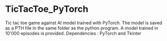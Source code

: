 # TicTacToe_PyTorch
Tic tac toe game against AI model trained with PyTorch.
The model is saved as a PTH file in the same folder as the python program. A model trained in 10'000 episodes is provided.
Dependencies : PyTorch and Tkinter
